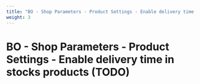 ```yaml
---
title: "BO - Shop Parameters - Product Settings - Enable delivery time in stocks products (TODO)"
weight: 3
---
```


# BO - Shop Parameters - Product Settings - Enable delivery time in stocks products (TODO)

